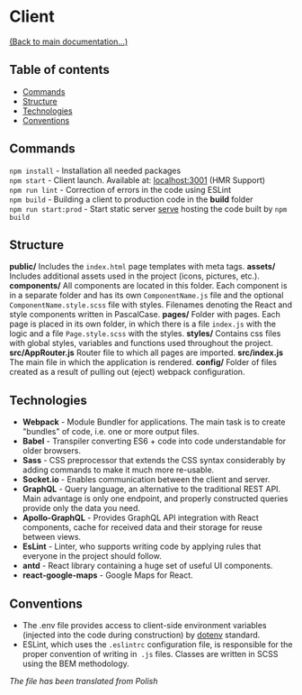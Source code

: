 # Client
[(Back to main documentation...)](../README.md)

## Table of contents
* [Commands](#commands)
* [Structure](#structure)
* [Technologies](#technologies)
* [Conventions](#conventions)

## Commands
`npm install` - Installation all needed packages </br>
`npm start` - Client launch. Available at: [localhost:3001](localhost:3001) (HMR Support) </br>
`npm run lint` - Correction of errors in the code using ESLint </br>
`npm build` - Building a client to production code in the **build** folder </br>
`npm run start:prod` - Start static server [serve](https://github.com/zeit/serve) hosting the code built by `npm build`

## Structure
**public/**
Includes the `index.html` page templates with meta tags.
**assets/**
Includes additional assets used in the project (icons, pictures, etc.).
**components/**
All components are located in this folder. Each component is in a separate folder and has its own `ComponentName.js` file and the  optional `ComponentName.style.scss` file with styles. Filenames denoting the React and style components written in PascalCase.
**pages/**
Folder with pages. Each page is placed in its own folder, in which there is a file `index.js` with the logic and a file `Page.style.scss` with the styles.
**styles/**
Contains css files with global styles, variables and functions used throughout the project.
**src/AppRouter.js**
Router file to which all pages are imported.
**src/index.js**
The main file in which the application is rendered.
**config/**
Folder of files created as a result of pulling out (eject) webpack configuration.

## Technologies
- **Webpack** - Module Bundler for applications. The main task is to create "bundles" of code, i.e. one or more output files.
- **Babel** - Transpiler converting ES6 + code into code understandable for older browsers.
- **Sass** - CSS preprocessor that extends the CSS syntax considerably by adding commands to make it much more re-usable.
- **Socket.io** - Enables communication between the client and server.
- **GraphQL** - Query language, an alternative to the traditional REST API. Main advantage is only one endpoint, and properly constructed queries provide only the data you need.
- **Apollo-GraphQL** - Provides GraphQL API integration with React components, cache for received data and their storage for reuse between views.
- **EsLint** - Linter, who supports writing code by applying rules that everyone in the project should follow.
- **antd** - React library containing a huge set of useful UI components.
- **react-google-maps** - Google Maps for React.

## Conventions
- The .env file provides access to client-side environment variables (injected into the code during construction) by [dotenv](https://github.com/motdotla/dotenv#readme) standard.
- ESLint, which uses the `.eslintrc` configuration file, is responsible for the proper convention of writing in` .js` files. Classes are written in SCSS using the BEM methodology.

*The file has been translated from Polish*